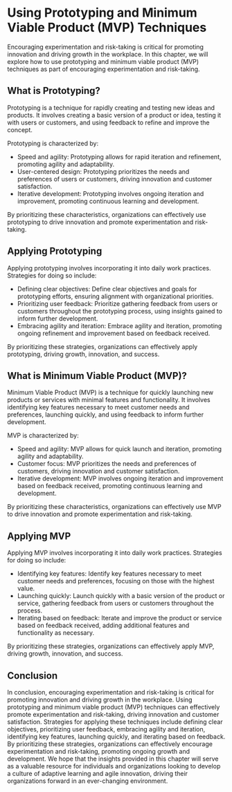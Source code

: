 Using Prototyping and Minimum Viable Product (MVP) Techniques
=====================================================================================================================

Encouraging experimentation and risk-taking is critical for promoting innovation and driving growth in the workplace. In this chapter, we will explore how to use prototyping and minimum viable product (MVP) techniques as part of encouraging experimentation and risk-taking.

What is Prototyping?
--------------------

Prototyping is a technique for rapidly creating and testing new ideas and products. It involves creating a basic version of a product or idea, testing it with users or customers, and using feedback to refine and improve the concept.

Prototyping is characterized by:

* Speed and agility: Prototyping allows for rapid iteration and refinement, promoting agility and adaptability.
* User-centered design: Prototyping prioritizes the needs and preferences of users or customers, driving innovation and customer satisfaction.
* Iterative development: Prototyping involves ongoing iteration and improvement, promoting continuous learning and development.

By prioritizing these characteristics, organizations can effectively use prototyping to drive innovation and promote experimentation and risk-taking.

Applying Prototyping
--------------------

Applying prototyping involves incorporating it into daily work practices. Strategies for doing so include:

* Defining clear objectives: Define clear objectives and goals for prototyping efforts, ensuring alignment with organizational priorities.
* Prioritizing user feedback: Prioritize gathering feedback from users or customers throughout the prototyping process, using insights gained to inform further development.
* Embracing agility and iteration: Embrace agility and iteration, promoting ongoing refinement and improvement based on feedback received.

By prioritizing these strategies, organizations can effectively apply prototyping, driving growth, innovation, and success.

What is Minimum Viable Product (MVP)?
-------------------------------------

Minimum Viable Product (MVP) is a technique for quickly launching new products or services with minimal features and functionality. It involves identifying key features necessary to meet customer needs and preferences, launching quickly, and using feedback to inform further development.

MVP is characterized by:

* Speed and agility: MVP allows for quick launch and iteration, promoting agility and adaptability.
* Customer focus: MVP prioritizes the needs and preferences of customers, driving innovation and customer satisfaction.
* Iterative development: MVP involves ongoing iteration and improvement based on feedback received, promoting continuous learning and development.

By prioritizing these characteristics, organizations can effectively use MVP to drive innovation and promote experimentation and risk-taking.

Applying MVP
------------

Applying MVP involves incorporating it into daily work practices. Strategies for doing so include:

* Identifying key features: Identify key features necessary to meet customer needs and preferences, focusing on those with the highest value.
* Launching quickly: Launch quickly with a basic version of the product or service, gathering feedback from users or customers throughout the process.
* Iterating based on feedback: Iterate and improve the product or service based on feedback received, adding additional features and functionality as necessary.

By prioritizing these strategies, organizations can effectively apply MVP, driving growth, innovation, and success.

Conclusion
----------

In conclusion, encouraging experimentation and risk-taking is critical for promoting innovation and driving growth in the workplace. Using prototyping and minimum viable product (MVP) techniques can effectively promote experimentation and risk-taking, driving innovation and customer satisfaction. Strategies for applying these techniques include defining clear objectives, prioritizing user feedback, embracing agility and iteration, identifying key features, launching quickly, and iterating based on feedback. By prioritizing these strategies, organizations can effectively encourage experimentation and risk-taking, promoting ongoing growth and development. We hope that the insights provided in this chapter will serve as a valuable resource for individuals and organizations looking to develop a culture of adaptive learning and agile innovation, driving their organizations forward in an ever-changing environment.
